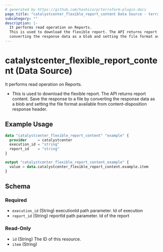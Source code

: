 ```yaml
---
# generated by https://github.com/hashicorp/terraform-plugin-docs
page_title: "catalystcenter_flexible_report_content Data Source - terraform-provider-catalystcenter"
subcategory: ""
description: |-
  It performs read operation on Reports.
  This is used to download the flexible report. The API returns report content. Save the response to a file by
  converting the response data as a blob and setting the file format available from content-disposition response header.
---
```


# catalystcenter_flexible_report_content (Data Source)

It performs read operation on Reports.

- This is used to download the flexible report. The API returns report content. Save the response to a file by
converting the response data as a blob and setting the file format available from content-disposition response header.

## Example Usage

```terraform
data "catalystcenter_flexible_report_content" "example" {
  provider     = catalystcenter
  execution_id = "string"
  report_id    = "string"
}

output "catalystcenter_flexible_report_content_example" {
  value = data.catalystcenter_flexible_report_content.example.item
}
```

<!-- schema generated by tfplugindocs -->
## Schema

### Required

- `execution_id` (String) executionId path parameter. Id of execution
- `report_id` (String) reportId path parameter. Id of the report

### Read-Only

- `id` (String) The ID of this resource.
- `item` (String)
